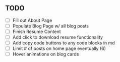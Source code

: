 ## TODO

- [ ] Fill out About Page
- [ ] Populate Blog Page w/ all blog posts
- [ ] Finish Resume Content
- [ ] Add click to download resume functionality
- [ ] Add copy code buttons to any code blocks in md
- [ ] Limit # of posts on home page eventually (6)
- [ ] Hover animations on blog cards
